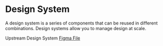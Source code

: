 # Design System

A design system is a series of components that can be reused in different combinations. Design systems allow you to manage design at scale.

Upstream Design System [Figma File](https://www.figma.com/file/HKpPKij9V3TpsyMV1TpV7C/DS-Components?node-id=401%3A2122&t=oqaI3NKZ059Vo67h-1)
